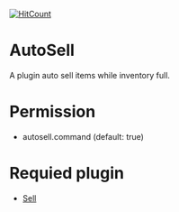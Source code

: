 [![HitCount](http://hits.dwyl.io/LamPocketVN/AutoSell.svg)](http://hits.dwyl.io/LamPocketVN/AutoSell)
# AutoSell
A plugin auto sell items while inventory full.
# Permission
 * autosell.command (default: true)
# Requied plugin
 * [Sell]([https://github.com/Muqsit/Sell](https://github.com/Anditem0/SelAll))
